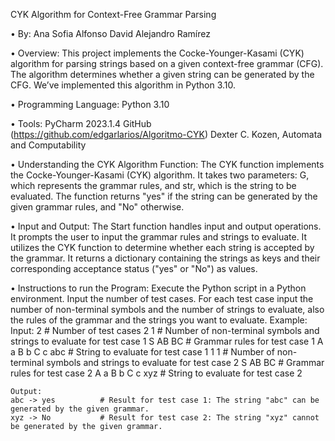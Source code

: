 
CYK Algorithm for Context-Free Grammar Parsing

•   By: 
    Ana Sofia Alfonso
    David Alejandro Ramírez

•   Overview:
    This project implements the Cocke-Younger-Kasami (CYK) algorithm for parsing strings based on a given context-free grammar (CFG). The algorithm determines whether a given string can be generated by the CFG. We’ve implemented this algorithm in Python 3.10.

•	Programming Language: 
    Python 3.10

•	Tools: 
    PyCharm 2023.1.4 
    GitHub (https://github.com/edgarlarios/Algoritmo-CYK) 
    Dexter C. Kozen, Automata and Computability


•  Understanding the CYK Algorithm Function:
    The CYK function implements the Cocke-Younger-Kasami (CYK) algorithm.
    It takes two parameters: G, which represents the grammar rules, and str, which is the string to be evaluated.
    The function returns "yes" if the string can be generated by the given grammar rules, and "No" otherwise.

•   Input and Output:
    The Start function handles input and output operations.
    It prompts the user to input the grammar rules and strings to evaluate.
    It utilizes the CYK function to determine whether each string is accepted by the grammar.
    It returns a dictionary containing the strings as keys and their corresponding acceptance status ("yes" or "No") as values.

•  Instructions to run the Program:
    Execute the Python script in a Python environment.
    Input the number of test cases.
    For each test case input the number of non-terminal symbols and the number of strings to evaluate, also the rules of the grammar and the strings you want to evaluate.
    Example:
    Input:
    2                   # Number of test cases
    2 1                 # Number of non-terminal symbols and strings to evaluate for test case 1
    S AB BC             # Grammar rules for test case 1
    A a
    B b
    C c
    abc                 # String to evaluate for test case 1
    1 1                 # Number of non-terminal symbols and strings to evaluate for test case 2
    S AB BC             # Grammar rules for test case 2
    A a
    B b
    C c
    xyz                 # String to evaluate for test case 2
    
    Output:
    abc -> yes          # Result for test case 1: The string "abc" can be generated by the given grammar.
    xyz -> No           # Result for test case 2: The string "xyz" cannot be generated by the given grammar.

